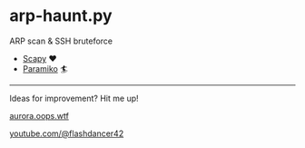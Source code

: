 # arp-haunt.py
ARP scan &amp; SSH bruteforce

- [Scapy](https://github.com/secdev/scapy) ❤️
- [Paramiko](https://github.com/paramiko) 🏄

----------------

Ideas for improvement? Hit me up!

[aurora.oops.wtf](https://aurora.oops.wtf) 


[youtube.com/@flashdancer42](https://youtube.com/@flashdancer42)
